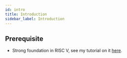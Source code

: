 ```yaml
---
id: intro
title: Introduction 
sidebar_label: Introduction
---
```


## Prerequisite

* Strong foundation in RISC V, see my tutorial on it [here](riscv/basic.md).